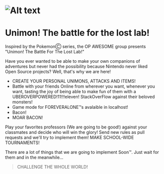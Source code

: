 ![Alt text](https://raw.github.com/inf1op/unimon/master/resources/img/UnimonLogo2.png "UNIMON!")
======
# Unimon! The battle for the lost lab!

Inspired by the PokemonⒸ series, the OP AWESOME group presents "Unimon! The Battle For The Lost Lab!"

Have you ever wanted to be able to make your own companions of adventures but never had the possibility because Nintendo never liked Open Source projects? Well, that's why we are here! 

* CREATE YOUR PERSONAL UNIMONS, ATTACKS AND ITEMS!
* Battle with your friends Online from wherever you want, whenever you want, tasting the joy of being able to make fun of them with a UBEROVERPOWERED!11!!!eleven! StackOverFlow against their beloved monsters!
* Game mode for FOREVERALONE™s avalaible in localhost!
* Bacon!
* MOAR BACON!

Play your favorites professors (We are going to be good!) against your classmates and decide who will win the glory!
Send new rules as pull requests and we'll try to implement them!
MAKE SCHOOL-WIDE TOURNAMENTS!

There are a lot of things that we are going to implement Soon™. Just wait for them and in the meanwhile... 

> CHALLENGE THE WHOLE WORLD!

